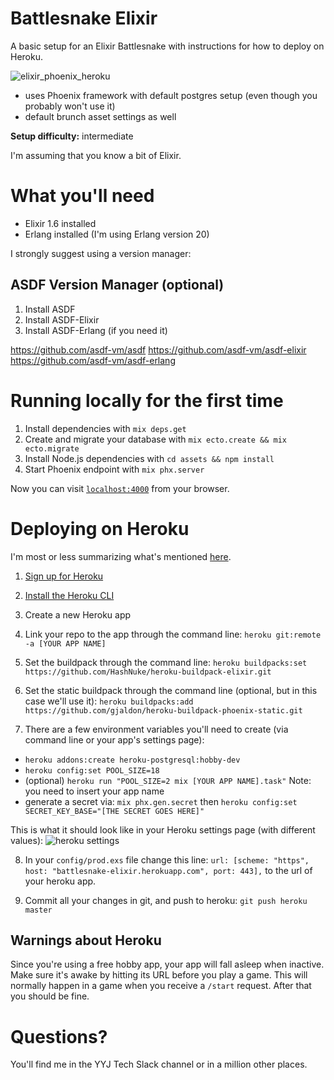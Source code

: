 # Battlesnake Elixir

A basic setup for an Elixir Battlesnake with instructions for how to deploy on Heroku.

![elixir_phoenix_heroku](https://image.ibb.co/kwjiGw/elixir_phoenix_heroku.jpg)

* uses Phoenix framework with default postgres setup (even though you probably won't use it)
* default brunch asset settings as well

**Setup difficulty:** intermediate

I'm assuming that you know a bit of Elixir. 

# What you'll need
* Elixir 1.6 installed
* Erlang installed (I'm using Erlang version 20)

I strongly suggest using a version manager:

## ASDF Version Manager (optional)

1. Install ASDF
2. Install ASDF-Elixir
3. Install ASDF-Erlang (if you need it)

https://github.com/asdf-vm/asdf
https://github.com/asdf-vm/asdf-elixir
https://github.com/asdf-vm/asdf-erlang

# Running locally for the first time

  1. Install dependencies with `mix deps.get`
  2. Create and migrate your database with `mix ecto.create && mix ecto.migrate`
  3. Install Node.js dependencies with `cd assets && npm install`
  4. Start Phoenix endpoint with `mix phx.server`

Now you can visit [`localhost:4000`](http://localhost:4000) from your browser.

# Deploying on Heroku

I'm most or less summarizing what's mentioned [here](https://hexdocs.pm/phoenix/heroku.html).

1. [Sign up for Heroku](https://signup.heroku.com/)

2. [Install the Heroku CLI](https://devcenter.heroku.com/articles/heroku-cli)

3. Create a new Heroku app

4. Link your repo to the app through the command line:
  `heroku git:remote -a [YOUR APP NAME]`

5. Set the buildpack through the command line: 
  `heroku buildpacks:set https://github.com/HashNuke/heroku-buildpack-elixir.git`

6. Set the static buildpack through the command line (optional, but in this case we'll use it): 
  `heroku buildpacks:add https://github.com/gjaldon/heroku-buildpack-phoenix-static.git`

7. There are a few environment variables you'll need to create (via command line or your app's settings page):
 * `heroku addons:create heroku-postgresql:hobby-dev`
 * `heroku config:set POOL_SIZE=18`
 * (optional) `heroku run "POOL_SIZE=2 mix [YOUR APP NAME].task"` Note: you need to insert your app name
 * generate a secret via: `mix phx.gen.secret` then `heroku config:set SECRET_KEY_BASE="[THE SECRET GOES HERE]"`

This is what it should look like in your Heroku settings page (with different values):
![heroku settings](https://image.ibb.co/npRNbw/Screenshot_2018_01_21_17_28_11.png)

8. In your `config/prod.exs` file change this line:
    `url: [scheme: "https", host: "battlesnake-elixir.herokuapp.com", port: 443],`
  to the url of your heroku app. 

9. Commit all your changes in git, and push to heroku: `git push heroku master`

## Warnings about Heroku
Since you're using a free hobby app, your app will fall asleep when inactive. Make sure it's awake by hitting its URL before you play a game. This will normally happen in a game when you receive a `/start` request. After that you should be fine. 

# Questions?

You'll find me in the YYJ Tech Slack channel or in a million other places. 
